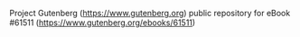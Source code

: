 Project Gutenberg (https://www.gutenberg.org) public repository for
eBook #61511 (https://www.gutenberg.org/ebooks/61511)

